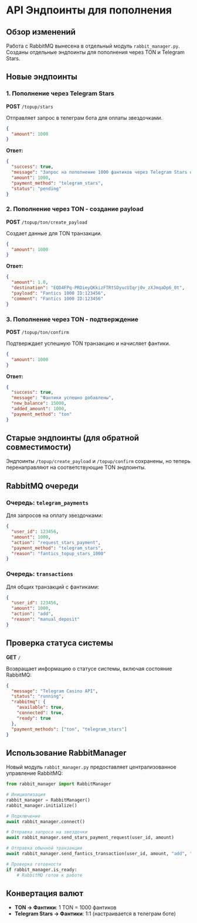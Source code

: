 # API Эндпоинты для пополнения

## Обзор изменений

Работа с RabbitMQ вынесена в отдельный модуль `rabbit_manager.py`. Созданы отдельные эндпоинты для пополнения через TON и Telegram Stars.

## Новые эндпоинты

### 1. Пополнение через Telegram Stars

**POST** `/topup/stars`

Отправляет запрос в телеграм бота для оплаты звездочками.

```json
{
  "amount": 1000
}
```

**Ответ:**
```json
{
  "success": true,
  "message": "Запрос на пополнение 1000 фантиков через Telegram Stars отправлен",
  "amount": 1000,
  "payment_method": "telegram_stars",
  "status": "pending"
}
```

### 2. Пополнение через TON - создание payload

**POST** `/topup/ton/create_payload`

Создает данные для TON транзакции.

```json
{
  "amount": 1000
}
```

**Ответ:**
```json
{
  "amount": 1.0,
  "destination": "EQD4FPq-PRDieyQKkizFTRtSDyucUIqrj0v_zXJmqaDp6_0t",
  "payload": "Fantics 1000 ID:123456",
  "comment": "Fantics 1000 ID:123456"
}
```

### 3. Пополнение через TON - подтверждение

**POST** `/topup/ton/confirm`

Подтверждает успешную TON транзакцию и начисляет фантики.

```json
{
  "amount": 1000
}
```

**Ответ:**
```json
{
  "success": true,
  "message": "Фантики успешно добавлены",
  "new_balance": 15000,
  "added_amount": 1000,
  "payment_method": "ton"
}
```

## Старые эндпоинты (для обратной совместимости)

Эндпоинты `/topup/create_payload` и `/topup/confirm` сохранены, но теперь перенаправляют на соответствующие TON эндпоинты.

## RabbitMQ очереди

### Очередь: `telegram_payments`
Для запросов на оплату звездочками:
```json
{
  "user_id": 123456,
  "amount": 1000,
  "action": "request_stars_payment",
  "payment_method": "telegram_stars",
  "reason": "fantics_topup_stars_1000"
}
```

### Очередь: `transactions`
Для общих транзакций с фантиками:
```json
{
  "user_id": 123456,
  "amount": 1000,
  "action": "add",
  "reason": "manual_deposit"
}
```

## Проверка статуса системы

**GET** `/`

Возвращает информацию о статусе системы, включая состояние RabbitMQ:

```json
{
  "message": "Telegram Casino API",
  "status": "running",
  "rabbitmq": {
    "available": true,
    "connected": true,
    "ready": true
  },
  "payment_methods": ["ton", "telegram_stars"]
}
```

## Использование RabbitManager

Новый модуль `rabbit_manager.py` предоставляет централизованное управление RabbitMQ:

```python
from rabbit_manager import RabbitManager

# Инициализация
rabbit_manager = RabbitManager()
rabbit_manager.initialize()

# Подключение
await rabbit_manager.connect()

# Отправка запроса на звездочки
await rabbit_manager.send_stars_payment_request(user_id, amount)

# Отправка обычной транзакции
await rabbit_manager.send_fantics_transaction(user_id, amount, "add", "topup")

# Проверка готовности
if rabbit_manager.is_ready:
    # RabbitMQ готов к работе
```

## Конвертация валют

- **TON → Фантики**: 1 TON = 1000 фантиков
- **Telegram Stars → Фантики**: 1:1 (настраивается в телеграм боте)